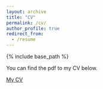 ```yaml
---
layout: archive
title: "CV"
permalink: /cv/
author_profile: true
redirect_from:
  - /resume
---
```


{% include base_path %}

You can find the pdf to my CV below.   

[My CV](http://jamiree.github.io/files/CV_Jamiree_Harrison.pdf)

